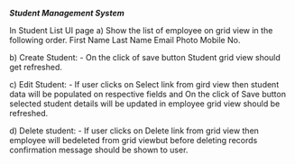 ***Student Management System***


In Student List UI page
a) Show the list of employee on grid view in the following order.
 First Name Last Name Email Photo Mobile No.
 
b) Create Student: - On the click of save button Student grid view should get refreshed.

c) Edit Student: - If user clicks on Select link from gird view then student data will be populated on respective fields and On the click of Save button selected student details will be updated in employee grid view should be refreshed.

d) Delete student: - If user clicks on Delete link from grid view then employee will bedeleted from grid viewbut before deleting records confirmation message should be shown to user.

